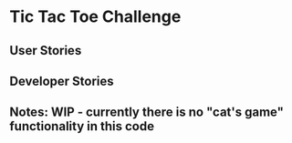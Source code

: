 # Tic Tac Toe Challenge

## User Stories

## Developer Stories

## Notes: WIP - currently there is no "cat's game" functionality in this code
